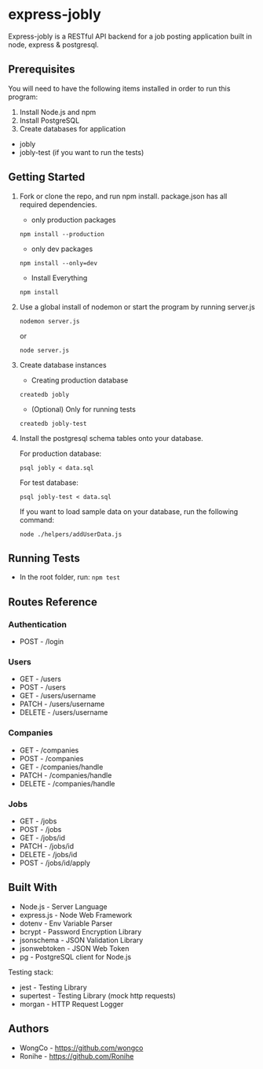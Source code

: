 # express-jobly

Express-jobly is a RESTful API backend for a job posting application built in node, express & postgresql.

## Prerequisites

You will need to have the following items installed in order to run this program:

1. Install Node.js and npm
2. Install PostgreSQL
3. Create databases for application

- jobly
- jobly-test (if you want to run the tests)

## Getting Started

1. Fork or clone the repo, and run npm install. package.json has all required dependencies.

   - only production packages

   ```
   npm install --production
   ```

   - only dev packages

   ```
   npm install --only=dev
   ```

   - Install Everything

   ```
   npm install
   ```

2. Use a global install of nodemon or start the program by running server.js

   ```
   nodemon server.js
   ```

   or

   ```
   node server.js
   ```

3. Create database instances

	- Creating production database
	
	```
	createdb jobly
	```

	- (Optional) Only for running tests
	
	```
	createdb jobly-test
	```

4. Install the postgresql schema tables onto your database.

	For production database:
	```
	psql jobly < data.sql
	```
	
	For test database:
	```
	psql jobly-test < data.sql
	```
	
	If you want to load sample data on your database, run the following command:
	
	```
	node ./helpers/addUserData.js
	```
	
	

## Running Tests

- In the root folder, run:
  `npm test`

## Routes Reference

### Authentication

- POST - /login

### Users

- GET - /users
- POST - /users
- GET - /users/username
- PATCH - /users/username
- DELETE - /users/username

### Companies

- GET - /companies
- POST - /companies
- GET - /companies/handle
- PATCH - /companies/handle
- DELETE - /companies/handle

### Jobs

- GET - /jobs
- POST - /jobs
- GET - /jobs/id
- PATCH - /jobs/id
- DELETE - /jobs/id
- POST - /jobs/id/apply

## Built With

- Node.js - Server Language
- express.js - Node Web Framework
- dotenv - Env Variable Parser
- bcrypt - Password Encryption Library
- jsonschema - JSON Validation Library
- jsonwebtoken - JSON Web Token
- pg - PostgreSQL client for Node.js

Testing stack:

- jest - Testing Library
- supertest - Testing Library (mock http requests)
- morgan - HTTP Request Logger

## Authors

- WongCo - https://github.com/wongco
- Ronihe - https://github.com/Ronihe
